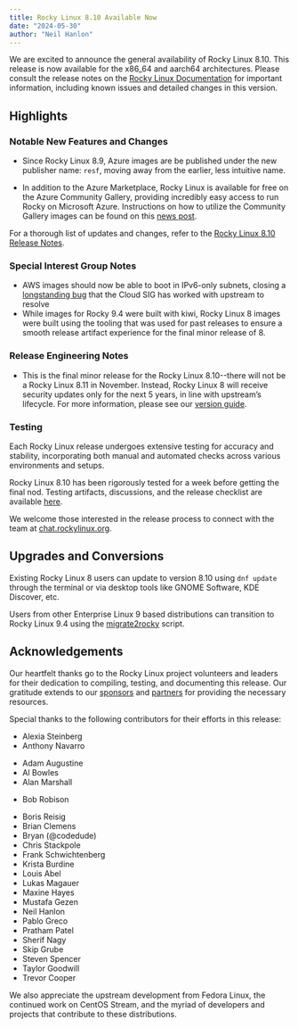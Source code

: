 ```yaml
---
title: Rocky Linux 8.10 Available Now
date: "2024-05-30"
author: "Neil Hanlon"
---
```


We are excited to announce the general availability of Rocky Linux 8.10. This release is now available for the x86_64 and aarch64 architectures. Please consult the release notes on the [Rocky Linux Documentation](https://docs.rockylinux.org/release_notes/8_10) for important information, including known issues and detailed changes in this version.

## Highlights

### Notable New Features and Changes

- Since Rocky Linux 8.9, Azure images are be published under the new publisher name: `resf`, moving away from the earlier, less intuitive name.
* In addition to the Azure Marketplace, Rocky Linux is available for free on the Azure Community Gallery, providing incredibly easy access to run Rocky on Microsoft Azure. Instructions on how to utilize the Community Gallery images can be found on this [news post](https://rockylinux.org/news/rocky-on-azure-community-gallery/).

For a thorough list of updates and changes, refer to the [Rocky Linux 8.10 Release Notes](https://docs.rockylinux.org/release_notes/8.10).

### Special Interest Group Notes

* AWS images should now be able to boot in IPv6-only subnets, closing a [longstanding bug](https://bugs.rockylinux.org/view.php?id=279) that the Cloud SIG has worked with upstream to resolve
* While images for Rocky 9.4 were built with kiwi, Rocky Linux 8 images were built using the tooling that was used for past releases to ensure a smooth release artifact experience for the final minor release of 8.

### Release Engineering Notes

* This is the final minor release for the Rocky Linux 8.10--there will not be a Rocky Linux 8.11 in November. Instead, Rocky Linux 8 will receive security updates only for the next 5 years, in line with upstream’s lifecycle. For more information, please see our [version guide](https://wiki.rockylinux.org/rocky/version/).

### Testing

Each Rocky Linux release undergoes extensive testing for accuracy and stability, incorporating both manual and automated checks across various environments and setups.

Rocky Linux 8.10 has been rigorously tested for a week before getting the final nod. Testing artifacts, discussions, and the release checklist are available [here](https://chat.rockylinux.org/rocky-linux/channels/rocky-release-v810).

We welcome those interested in the release process to connect with the team at [chat.rockylinux.org](https://chat.rockylinux.org/rocky-linux/channels/testing).

## Upgrades and Conversions

Existing Rocky Linux 8 users can update to version 8.10 using `dnf update` through the terminal or via desktop tools like GNOME Software, KDE Discover, etc.

Users from other Enterprise Linux 9 based distributions can transition to Rocky Linux 9.4 using the [migrate2rocky](https://github.com/rocky-linux/rocky-tools/blob/main/migrate2rocky/migrate2rocky9.sh) script.

## Acknowledgements

Our heartfelt thanks go to the Rocky Linux project volunteers and leaders for their dedication to compiling, testing, and documenting this release. Our gratitude extends to our [sponsors](https://rockylinux.org/sponsors) and [partners](https://rockylinux.org/partners) for providing the necessary resources.

Special thanks to the following contributors for their efforts in this release:

* Alexia Steinberg
* Anthony Navarro
- Adam Augustine
- Al Bowles
- Alan Marshall
* Bob Robison
- Boris Reisig
- Brian Clemens
- Bryan (@codedude)
- Chris Stackpole
- Frank Schwichtenberg
- Krista Burdine
- Louis Abel
- Lukas Magauer
- Maxine Hayes
- Mustafa Gezen
- Neil Hanlon
- Pablo Greco
- Pratham Patel
- Sherif Nagy
- Skip Grube
- Steven Spencer
- Taylor Goodwill
- Trevor Cooper

We also appreciate the upstream development from Fedora Linux, the continued work on CentOS Stream, and the myriad of developers and projects that contribute to these distributions.
